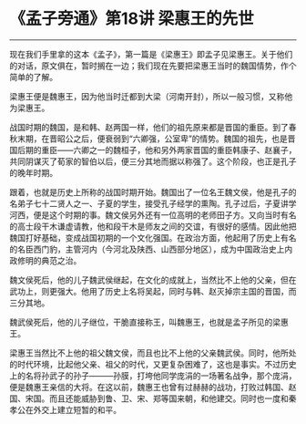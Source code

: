 # 《孟子旁通》第18讲 梁惠王的先世

------

现在我们手里拿的这本《孟子》，第一篇是《梁惠王》即孟子见梁惠王。关于他们的对话，原文俱在，暂时搁在一边；我们现在先要把梁惠王当时的魏国情势，作个简单的了解。

梁惠王便是魏惠王，因为他当时迁都到大梁（河南开封），所以一般习惯，又称他为梁惠王。

战国时期的魏国，是和韩、赵两国一样，他们的祖先原来都是晋国的重臣。到了春秋末期，在晋昭公之后，便衰弱到“六卿强，公室卑”的情势。魏国的祖先，也是晋国后期的重臣——六卿之一的魏桓子，他和另外两家晋国的重臣韩康子、赵襄子，共同阴谋灭了荀家的智伯以后，便三分其地而据以称强了。这个阶段，也正是孔子的晚年时期。

跟着，也就是历史上所称的战国时期开始。魏国出了一位名王魏文侯，他是孔子的名弟子七十二贤人之一、子夏的学生，接受孔子经学的熏陶。孔子过后，子夏讲学河西，便是这个时期的事。魏文侯另外还有一位高明的老师田子方。又向当时有名的高士段干木谦虚请教，他和段干木是师友之间的交谊，有很好的感情。因此他把魏国打好基础，变成战国初期的一个文化强国。在政治方面，他起用了历史上有名的名臣西门豹，主管河内（今河北及陕西、山西部分地区），成为中国政治史上内政修明的典范之治。

魏文侯死后，他的儿子魏武侯继起，在文化的成就上，当然比不上他的父亲，但在武功上，则更强大。他用了历史上名将吴起，同时与韩、赵灭掉宗主国的晋国，而三分其地。

魏武侯死后，他的儿子继位，干脆直接称王，叫魏惠王，也就是孟子所见的梁惠王。

梁惠王当然比不上他的祖父魏文侯，而且也比不上他的父亲魏武侯。同时，他所处的时代环境，比起他父亲、祖父的时代，又更复杂困难了，这也是事实。不过历史上的名将孙武子的孙子———孙膜，打垮他同学庞涓的一场著名战争，那个庞涓，便是魏惠王亲信的大将。在这以前，魏惠王也曾有过赫赫的战功，打败过韩国、赵国、宋国。而且还能威胁到鲁、卫、宋、郑等国来朝，和他建交。同时也一度和秦孝公在外交上建立短暂的和平。

